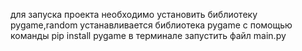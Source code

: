 для запуска проекта необходимо установить библиотеку pygame,random 
устанавливается библиотека pygame с помощью команды pip install pygame  в терминале
запустить файл main.py
